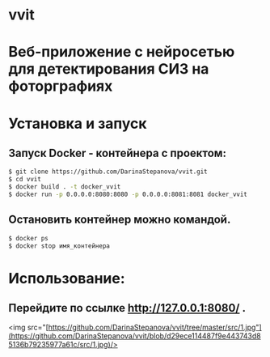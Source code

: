 # vvit

# Веб-приложение с нейросетью для детектирования СИЗ на фоторграфиях

# Установка и запуск
## Запуск Docker - контейнера с проектом:
```bash
$ git clone https://github.com/DarinaStepanova/vvit.git
$ cd vvit
$ docker build . -t docker_vvit
$ docker run -p 0.0.0.0:8080:8080 -p 0.0.0.0:8081:8081 docker_vvit
```
## Остановить контейнер можно командой.
```bash
$ docker ps 
$ docker stop имя_контейнера
```
# Использование:
## Перейдите по ссылке http://127.0.0.1:8080/ .
<img src="[https://github.com/DarinaStepanova/vvit/tree/master/src/1.jpg"](https://github.com/DarinaStepanova/vvit/blob/d29ece114487f9e443743d85136b79235977a61c/src/1.jpg)/>
